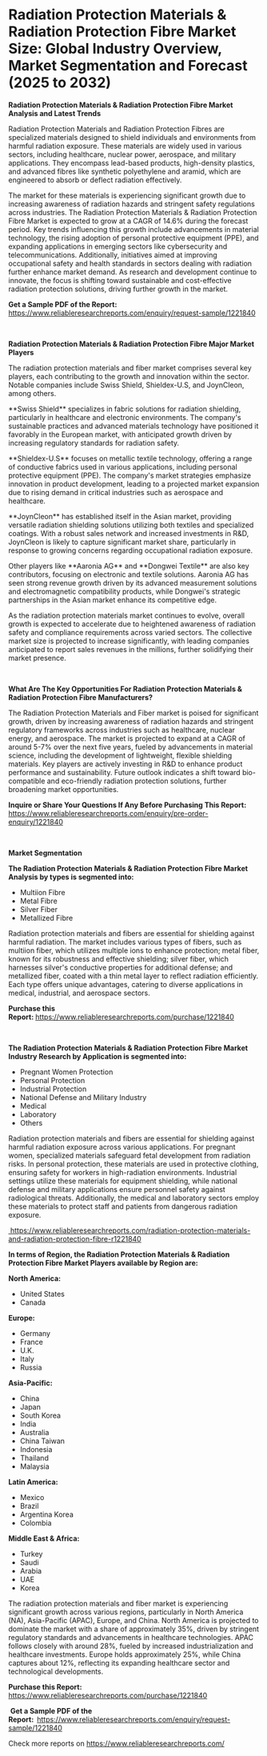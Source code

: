 <p><h1>Radiation Protection Materials & Radiation Protection Fibre Market Size: Global Industry Overview, Market Segmentation and Forecast (2025 to 2032)</h1></p><p><strong>Radiation Protection Materials & Radiation Protection Fibre Market Analysis and Latest Trends</strong></p>
<p><p>Radiation Protection Materials and Radiation Protection Fibres are specialized materials designed to shield individuals and environments from harmful radiation exposure. These materials are widely used in various sectors, including healthcare, nuclear power, aerospace, and military applications. They encompass lead-based products, high-density plastics, and advanced fibres like synthetic polyethylene and aramid, which are engineered to absorb or deflect radiation effectively.</p><p>The market for these materials is experiencing significant growth due to increasing awareness of radiation hazards and stringent safety regulations across industries. The Radiation Protection Materials & Radiation Protection Fibre Market is expected to grow at a CAGR of 14.6% during the forecast period. Key trends influencing this growth include advancements in material technology, the rising adoption of personal protective equipment (PPE), and expanding applications in emerging sectors like cybersecurity and telecommunications. Additionally, initiatives aimed at improving occupational safety and health standards in sectors dealing with radiation further enhance market demand. As research and development continue to innovate, the focus is shifting toward sustainable and cost-effective radiation protection solutions, driving further growth in the market.</p></p>
<p><strong>Get a Sample PDF of the Report:&nbsp;</strong> <a href="https://www.reliableresearchreports.com/enquiry/request-sample/1221840?utm_campaign=2146&utm_medium=2&utm_source=Github&utm_content=ia&utm_term=05022025&utm_id=radiation-protection-materials-radiation-protection-fibre">https://www.reliableresearchreports.com/enquiry/request-sample/1221840</a></p>
<p>&nbsp;</p>
<p><strong>Radiation Protection Materials & Radiation Protection Fibre Major Market Players</strong></p>
<p><p>The radiation protection materials and fiber market comprises several key players, each contributing to the growth and innovation within the sector. Notable companies include Swiss Shield, Shieldex-U.S, and JoynCleon, among others.</p><p>**Swiss Shield** specializes in fabric solutions for radiation shielding, particularly in healthcare and electronic environments. The company's sustainable practices and advanced materials technology have positioned it favorably in the European market, with anticipated growth driven by increasing regulatory standards for radiation safety.</p><p>**Shieldex-U.S** focuses on metallic textile technology, offering a range of conductive fabrics used in various applications, including personal protective equipment (PPE). The company's market strategies emphasize innovation in product development, leading to a projected market expansion due to rising demand in critical industries such as aerospace and healthcare.</p><p>**JoynCleon** has established itself in the Asian market, providing versatile radiation shielding solutions utilizing both textiles and specialized coatings. With a robust sales network and increased investments in R&D, JoynCleon is likely to capture significant market share, particularly in response to growing concerns regarding occupational radiation exposure.</p><p>Other players like **Aaronia AG** and **Dongwei Textile** are also key contributors, focusing on electronic and textile solutions. Aaronia AG has seen strong revenue growth driven by its advanced measurement solutions and electromagnetic compatibility products, while Dongwei's strategic partnerships in the Asian market enhance its competitive edge.</p><p>As the radiation protection materials market continues to evolve, overall growth is expected to accelerate due to heightened awareness of radiation safety and compliance requirements across varied sectors. The collective market size is projected to increase significantly, with leading companies anticipated to report sales revenues in the millions, further solidifying their market presence.</p></p>
<p>&nbsp;</p>
<p><strong>What Are The Key Opportunities For Radiation Protection Materials & Radiation Protection Fibre Manufacturers?</strong></p>
<p><p>The Radiation Protection Materials and Fiber market is poised for significant growth, driven by increasing awareness of radiation hazards and stringent regulatory frameworks across industries such as healthcare, nuclear energy, and aerospace. The market is projected to expand at a CAGR of around 5-7% over the next five years, fueled by advancements in material science, including the development of lightweight, flexible shielding materials. Key players are actively investing in R&D to enhance product performance and sustainability. Future outlook indicates a shift toward bio-compatible and eco-friendly radiation protection solutions, further broadening market opportunities.</p></p>
<p><strong>Inquire or Share Your Questions If Any Before Purchasing This Report:</strong> <a href="https://www.reliableresearchreports.com/enquiry/pre-order-enquiry/1221840?utm_campaign=2146&utm_medium=2&utm_source=Github&utm_content=ia&utm_term=05022025&utm_id=radiation-protection-materials-radiation-protection-fibre">https://www.reliableresearchreports.com/enquiry/pre-order-enquiry/1221840</a></p>
<p>&nbsp;</p>
<p><strong>Market Segmentation</strong></p>
<p><strong>The Radiation Protection Materials & Radiation Protection Fibre Market Analysis by types is segmented into:</strong></p>
<p><ul><li>Multiion Fibre</li><li>Metal Fibre</li><li>Silver Fiber</li><li>Metallized Fibre</li></ul></p>
<p><p>Radiation protection materials and fibers are essential for shielding against harmful radiation. The market includes various types of fibers, such as multiion fiber, which utilizes multiple ions to enhance protection; metal fiber, known for its robustness and effective shielding; silver fiber, which harnesses silver's conductive properties for additional defense; and metallized fiber, coated with a thin metal layer to reflect radiation efficiently. Each type offers unique advantages, catering to diverse applications in medical, industrial, and aerospace sectors.</p></p>
<p><strong>Purchase this Report:&nbsp;</strong><a href="https://www.reliableresearchreports.com/purchase/1221840?utm_campaign=2146&utm_medium=2&utm_source=Github&utm_content=ia&utm_term=05022025&utm_id=radiation-protection-materials-radiation-protection-fibre">https://www.reliableresearchreports.com/purchase/1221840</a></p>
<p>&nbsp;</p>
<p><strong>The Radiation Protection Materials & Radiation Protection Fibre Market Industry Research by Application is segmented into:</strong></p>
<p><ul><li>Pregnant Women Protection</li><li>Personal Protection</li><li>Industrial Protection</li><li>National Defense and Military Industry</li><li>Medical</li><li>Laboratory</li><li>Others</li></ul></p>
<p><p>Radiation protection materials and fibers are essential for shielding against harmful radiation exposure across various applications. For pregnant women, specialized materials safeguard fetal development from radiation risks. In personal protection, these materials are used in protective clothing, ensuring safety for workers in high-radiation environments. Industrial settings utilize these materials for equipment shielding, while national defense and military applications ensure personnel safety against radiological threats. Additionally, the medical and laboratory sectors employ these materials to protect staff and patients from dangerous radiation exposure.</p></p>
<p><a href="https://www.reliableresearchreports.com/radiation-protection-materials-and-radiation-protection-fibre-r1221840?utm_campaign=2146&utm_medium=2&utm_source=Github&utm_content=ia&utm_term=05022025&utm_id=radiation-protection-materials-radiation-protection-fibre">&nbsp;https://www.reliableresearchreports.com/radiation-protection-materials-and-radiation-protection-fibre-r1221840</a></p>
<p><strong>In terms of Region, the Radiation Protection Materials & Radiation Protection Fibre Market Players available by Region are:</strong></p>
<p>
    <p> <strong> North America: </strong>
        <ul>
            <li>United States</li>
            <li>Canada</li>
        </ul>
        </p> 
    <p> <strong> Europe: </strong>
        <ul>
            <li>Germany</li>
            <li>France</li>
            <li>U.K.</li>
            <li>Italy</li>
            <li>Russia</li>
        </ul>
        </p> 
    <p> <strong> Asia-Pacific: </strong>
        <ul>
            <li>China</li>
            <li>Japan</li>
            <li>South Korea</li>
            <li>India</li>
            <li>Australia</li>
            <li>China Taiwan</li>
            <li>Indonesia</li>
            <li>Thailand</li>
            <li>Malaysia</li>
        </ul>
        </p> 
    <p> <strong> Latin America: </strong>
        <ul>
            <li>Mexico</li>
            <li>Brazil</li>
            <li>Argentina Korea</li>
            <li>Colombia</li>
        </ul>
        </p> 
    <p> <strong> Middle East & Africa: </strong>
        <ul>
            <li>Turkey</li>
            <li>Saudi</li>
            <li>Arabia</li>
            <li>UAE</li>
            <li>Korea</li>
        </ul>
    </p>
    </p>
<p><p>The radiation protection materials and fiber market is experiencing significant growth across various regions, particularly in North America (NA), Asia-Pacific (APAC), Europe, and China. North America is projected to dominate the market with a share of approximately 35%, driven by stringent regulatory standards and advancements in healthcare technologies. APAC follows closely with around 28%, fueled by increased industrialization and healthcare investments. Europe holds approximately 25%, while China captures about 12%, reflecting its expanding healthcare sector and technological developments.</p></p>
<p><strong>Purchase this Report: </strong><a href="https://www.reliableresearchreports.com/purchase/1221840?utm_campaign=2146&utm_medium=2&utm_source=Github&utm_content=ia&utm_term=05022025&utm_id=radiation-protection-materials-radiation-protection-fibre">https://www.reliableresearchreports.com/purchase/1221840</a></p>
<p>&nbsp;<strong>Get a Sample PDF of the Report:&nbsp;&nbsp;</strong><a href="https://www.reliableresearchreports.com/enquiry/request-sample/1221840?utm_campaign=2146&utm_medium=2&utm_source=Github&utm_content=ia&utm_term=05022025&utm_id=radiation-protection-materials-radiation-protection-fibre">https://www.reliableresearchreports.com/enquiry/request-sample/1221840</a></p>
<p><strong></strong></p>
<p>Check more reports on <a href="https://www.reliableresearchreports.com/?utm_campaign=2146&utm_medium=2&utm_source=Github&utm_content=ia&utm_term=05022025&utm_id=radiation-protection-materials-radiation-protection-fibre">https://www.reliableresearchreports.com/</a></p>